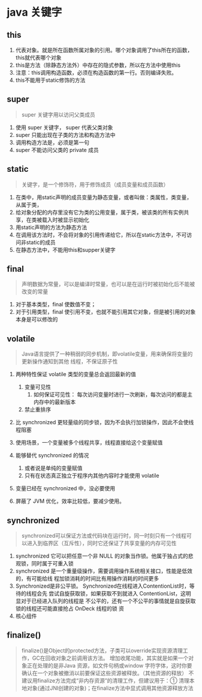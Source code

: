# java 关键字

## this

1. 代表对象。就是所在函数所属对象的引用。哪个对象调用了this所在的函数，this就代表哪个对象
2. this是方法（除静态方法外）中存在的隐式参数，所以在方法中使用this
3. 注意：this调用构造函数，必须在构造函数的第一行。否则编译失败。
4. this不能用于static修饰的方法

## super

> super 关键字用以访问父类成员

1. 使用 super 关键字， super 代表父类对象
2. super 只能出现在子类的方法和构造方法中
3. 调用构造方法是，必须是第一句
4. super 不能访问父类的 private 成员

## static

> 关键字，是一个修饰符，用于修饰成员（成员变量和成员函数）

1. 在类中，用static声明的成员变量为静态变量，或者叫做：类属性，类变量，从属于类，
2. 给对象分配的内存里没有它为类的公用变量，属于类，被该类的所有实例共享，在类被载入时被显示初始化
3. 用static声明的方法为静态方法
4. 在调用该方法时，不会将对象的引用传递给它，所以在static方法中，不可访问非static的成员
5. 在静态方法中，不能用this和supper关键字

## final

> 声明数据为常量，可以是编译时常量，也可以是在运行时被初始化后不能被改变的常量

1. 对于基本类型，final 使数值不变；
2. 对于引用类型，final 使引用不变，也就不能引用其它对象，但是被引用的对象本身是可以修改的

## volatile

> Java语言提供了一种稍弱的同步机制，即volatile变量，用来确保将变量的更新操作通知到其他 线程，不保证原子性

1. 两种特性保证 volatile 类型的变量总会返回最新的值
   1. 变量可见性
      1. 如何保证可见性： 每次访问变量时进行一次刷新，每次访问的都是主内存中的最新版本
   2. 禁止重排序
2. 比 synchronized 更轻量级的同步锁，因为不会执行加锁操作，因此不会使线程阻塞
3. 使用场景，一个变量被多个线程共享，线程直接给这个变量赋值
4. 能够替代 synchronized 的情况
   1. 或者说是单纯的变量赋值
   2. 只有在状态真正独立于程序内其他内容时才能使用 volatile

5. 变量已经在 synchronized 中，没必要使用
6. 屏蔽了 JVM 优化，效率比较低，要减少使用。 

## synchronized

> synchronized可以保证方法或代码块在运行时，同一时刻只有一个线程可以进入到临界区（互斥性），同时它还保证了共享变量的内存可见性

1. synchronized 它可以把任意一个非 NULL 的对象当作锁。他属于独占式的悲观锁，同时属于可重入锁
2. synchronized 是一个重量级操作，需要调用操作系统相关接口，性能是低效的，有可能给线 程加锁消耗的时间比有用操作消耗的时间更多
3. Synchronized是非公平锁。 Synchronized在线程进入ContentionList时，等待的线程会先 尝试自旋获取锁，如果获取不到就进入 ContentionList，这明显对于已经进入队列的线程是 不公平的，还有一个不公平的事情就是自旋获取锁的线程还可能直接抢占 OnDeck 线程的锁 资
4. 核心组件

## finalize()

> finalize()是Object的protected方法，子类可以override实现资源清理工作，GC在回收对象之前调用该方法。
> 增加收尾功能，其实就是如果一个对象正在处理的是非Java 资源，如文件句柄或window 字符字体，这时你要确认在一个对象被撤消以前要保证这些资源被释放。（其他资源的释放）
> 不建议用finalize方法完成“非内存资源”的清理工作，但建议用于：① 清理本地对象(通过JNI创建的对象)；在finalize方法中显式调用其他资源释放方法

